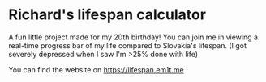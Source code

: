 # Richard's lifespan calculator

A fun little project made for my 20th birthday! You can join me in viewing a real-time progress bar of my life compared to Slovakia's lifespan. (I got severely depressed when I saw I'm >25% done with life)

You can find the website on https://lifespan.em1t.me